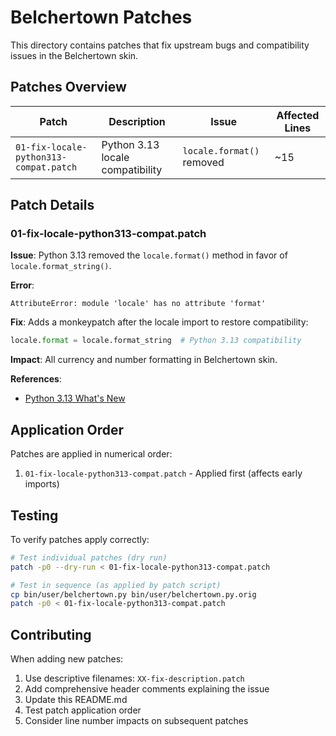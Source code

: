 # Belchertown Patches

This directory contains patches that fix upstream bugs and compatibility issues in the Belchertown skin.

## Patches Overview

| Patch | Description | Issue | Affected Lines |
|-------|-------------|-------|----------------|
| `01-fix-locale-python313-compat.patch` | Python 3.13 locale compatibility | `locale.format()` removed | ~15 |

## Patch Details

### 01-fix-locale-python313-compat.patch

**Issue**: Python 3.13 removed the `locale.format()` method in favor of `locale.format_string()`.

**Error**:

```
AttributeError: module 'locale' has no attribute 'format'
```

**Fix**: Adds a monkeypatch after the locale import to restore compatibility:

```python
locale.format = locale.format_string  # Python 3.13 compatibility
```

**Impact**: All currency and number formatting in Belchertown skin.

**References**:

- [Python 3.13 What's New](https://docs.python.org/3.13/whatsnew/3.13.html#locale)

## Application Order

Patches are applied in numerical order:

1. `01-fix-locale-python313-compat.patch` - Applied first (affects early imports)

## Testing

To verify patches apply correctly:

```bash
# Test individual patches (dry run)
patch -p0 --dry-run < 01-fix-locale-python313-compat.patch

# Test in sequence (as applied by patch script)
cp bin/user/belchertown.py bin/user/belchertown.py.orig
patch -p0 < 01-fix-locale-python313-compat.patch

```

## Contributing

When adding new patches:

1. Use descriptive filenames: `XX-fix-description.patch`
2. Add comprehensive header comments explaining the issue
3. Update this README.md
4. Test patch application order
5. Consider line number impacts on subsequent patches
